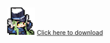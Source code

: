 

![image](10d.gif)
[Click here to download](https://github.com/xiankuang/cursorsss/releases/download/cursor/01.ani)
